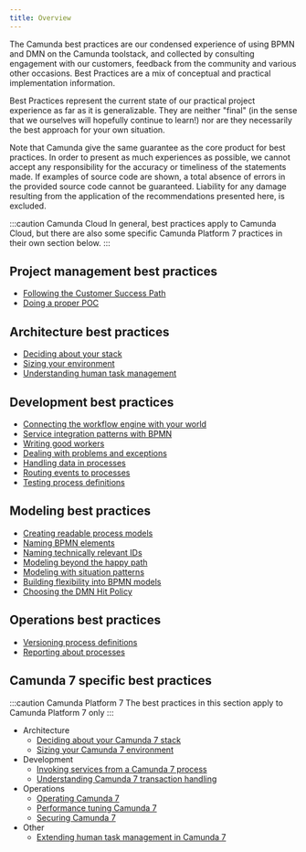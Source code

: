 ```yaml
---
title: Overview
---
```


The Camunda best practices are our condensed experience of using BPMN and DMN on the Camunda toolstack, and collected by consulting engagement with our customers, feedback from the community and various other occasions. Best Practices are a mix of conceptual and practical implementation information. 

Best Practices represent the current state of our practical project experience as far as it is generalizable. They are neither "final" (in the sense that we ourselves will hopefully continue to learn!) nor are they necessarily the best approach for your own situation.

Note that Camunda give the same guarantee as the core product for best practices. In order to present as much experiences as possible, we cannot accept any responsibility for the accuracy or timeliness of the statements made. If examples of source code are shown, a total absence of errors in the provided source code cannot be guaranteed. Liability for any damage resulting from the application of the recommendations presented here, is excluded.

:::caution Camunda Cloud
In general, best practices apply to Camunda Cloud, but there are also some specific Camunda Platform 7 practices in their own section below.
:::

## Project management best practices

* [Following the Customer Success Path](../management/following-the-customer-success-path/)
* [Doing a proper POC](management/doing-a-proper-poc/)

## Architecture best practices

* [Deciding about your stack](../architecture/deciding-about-your-stack/)
* [Sizing your environment](../architecture/sizing-your-environment/) 
* [Understanding human task management](architecture/understanding-human-tasks-management/)

## Development best practices

* [Connecting the workflow engine with your world](../development/connecting-the-workflow-engine-with-your-world)
* [Service integration patterns with BPMN](../development/service-integration-patterns)
* [Writing good workers](../development/writing-good-workers)
* [Dealing with problems and exceptions](../development/dealing-with-problems-and-exceptions)
* [Handling data in processes](../development/handling-data-in-processes)
* [Routing events to processes](../development/routing-events-to-processes)
* [Testing process definitions](../development/testing-process-definitions)


## Modeling best practices

* [Creating readable process models](../modeling/creating-readable-process-models/)
* [Naming BPMN elements](../modeling/naming-bpmn-elements/)
* [Naming technically relevant IDs](../modeling/naming-technically-relevant-ids/)
* [Modeling beyond the happy path](../modeling/modeling-beyond-the-happy-path/)
* [Modeling with situation patterns](../modeling/modeling-with-situation-patterns/)
* [Building flexibility into BPMN models](../modeling/building-flexibility-into-bpmn-models/)
* [Choosing the DMN Hit Policy](../modeling/choosing-the-dmn-hit-policy/)

## Operations best practices 

* [Versioning process definitions](../operations/versioning-process-definitions/)
* [Reporting about processes](../operations/reporting-about-processes/)


## Camunda 7 specific best practices

:::caution Camunda Platform 7
The best practices in this section apply to Camunda Platform 7 only
:::

* Architecture
  * [Deciding about your Camunda 7 stack](../architecture/deciding-about-your-stack-c7/)
  * [Sizing your Camunda 7 environment](../architecture/sizing-your-environment-c7/)
* Development
  * [Invoking services from a Camunda 7 process](../development/invoking-services-from-the-process-c7/) 
  * [Understanding Camunda 7 transaction handling](../development/understanding-transaction-handling-c7/)
* Operations
  * [Operating Camunda 7](../operating-camunda-c7/)
  * [Performance tuning Camunda 7](../operations/performance-tuning-camunda-c7/)
  * [Securing Camunda 7](../operations/securing-camunda-c7/)
* Other
  * [Extending human task management in Camunda 7](../architecture/extending-human-task-management-c7/)
